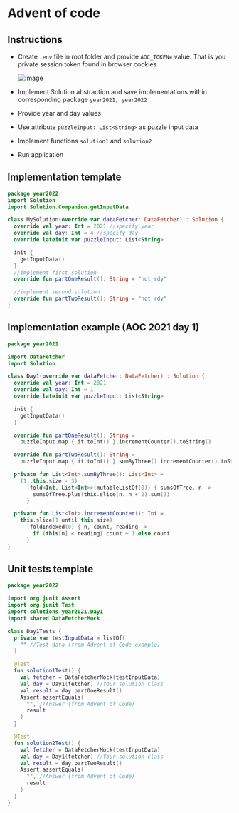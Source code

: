 # Advent of code

## Instructions

* Create `.env` file in root folder and provide `AOC_TOKEN=` value. That is you private session token found in browser
  cookies

  ![image](https://user-images.githubusercontent.com/46990844/204498170-7311407e-ce8a-4338-a93c-72ddb6af405e.png)
* Implement Solution abstraction and save implementations within corresponding package `year2021, year2022`
* Provide year and day values
* Use attribute `puzzleInput: List<String>` as puzzle input data
* Implement functions `solution1` and `solution2`
* Run application

## Implementation template

```Kotlin
package year2022
import Solution
import Solution.Companion.getInputData

class MySolution(override var dataFetcher: DataFetcher) : Solution {
  override val year: Int = 2021 //specify year
  override val day: Int = 4 //specify day
  override lateinit var puzzleInput: List<String>

  init {
    getInputData()
  }
  //implement first solution
  override fun partOneResult(): String = "not rdy"

  //implement second solution
  override fun partTwoResult(): String = "not rdy"
}
```

## Implementation example (AOC 2021 day 1)

```Kotlin
package year2021

import DataFetcher
import Solution

class Day1(override var dataFetcher: DataFetcher) : Solution {
  override val year: Int = 2021
  override val day: Int = 1
  override lateinit var puzzleInput: List<String>

  init {
    getInputData()
  }

  override fun partOneResult(): String =
    puzzleInput.map { it.toInt() }.incrementCounter().toString()

  override fun partTwoResult(): String =
    puzzleInput.map { it.toInt() }.sumByThree().incrementCounter().toString()

  private fun List<Int>.sumByThree(): List<Int> =
    (1..this.size - 3)
      .fold<Int, List<Int>>(mutableListOf(0)) { sumsOfTree, n ->
        sumsOfTree.plus(this.slice(n..n + 2).sum())
      }

  private fun List<Int>.incrementCounter(): Int =
    this.slice(1 until this.size)
      .foldIndexed(0) { n, count, reading ->
        if (this[n] < reading) count + 1 else count
      }
}
```

## Unit tests template
```Kotlin
package year2022

import org.junit.Assert
import org.junit.Test
import solutions.year2021.Day1
import shared.DataFetcherMock

class Day1Tests {
  private var testInputData = listOf(
    "" //Test data (from Advent of Code example)
  )

  @Test
  fun solution1Test() {
    val fetcher = DataFetcherMock(testInputData)
    val day = Day1(fetcher) //Your solution class
    val result = day.partOneResult()
    Assert.assertEquals(
      "", //Answer (from Advent of Code)
      result
    )
  }

  @Test
  fun solution2Test() {
    val fetcher = DataFetcherMock(testInputData)
    val day = Day1(fetcher) //Your solution class
    val result = day.partTwoResult()
    Assert.assertEquals(
      "", //Answer (from Advent of Code)
      result
    )
  }
}
```

